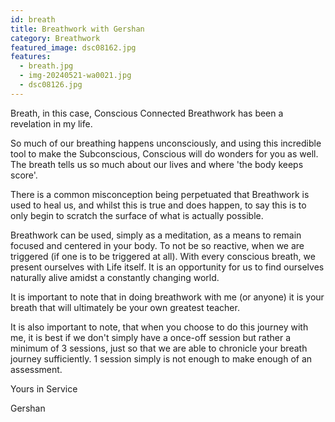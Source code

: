 ```yaml
---
id: breath
title: Breathwork with Gershan
category: Breathwork
featured_image: dsc08162.jpg
features:
  - breath.jpg
  - img-20240521-wa0021.jpg
  - dsc08126.jpg
---
```

Breath, in this case, Conscious Connected Breathwork has been a revelation in my life. 

So much of our breathing happens unconsciously, and using this incredible tool to make the Subconscious, Conscious will do wonders for you as well. The breath tells us so much about our lives and where 'the body keeps score'. 

There is a common misconception being perpetuated that Breathwork is used to heal us, and whilst this is true and does happen, to say this is to only begin to scratch the surface of what is actually possible. 

Breathwork can be used, simply as a meditation, as a means to remain focused and centered in your body. To not be so reactive, when we are triggered (if one is to be triggered at all). With every conscious breath, we present ourselves with Life itself. It is an opportunity for us to find ourselves naturally alive amidst a constantly changing world.

It is important to note that in doing breathwork with me (or anyone) it is your breath that will ultimately be your own greatest teacher.

It is also important to note, that when you choose to do this journey with me, it is best if we don't simply have a once-off session but rather a minimum of 3 sessions, just so that we are able to chronicle your breath journey sufficiently. 1 session simply is not enough to make enough of an assessment.

Yours in Service

Gershan
